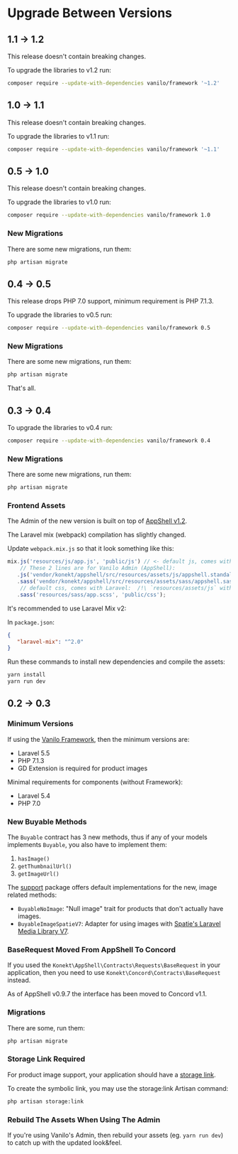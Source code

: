 # Upgrade Between Versions

## 1.1 -> 1.2

This release doesn't contain breaking changes.

To upgrade the libraries to v1.2 run:

```bash
composer require --update-with-dependencies vanilo/framework '~1.2'
```

## 1.0 -> 1.1

This release doesn't contain breaking changes.

To upgrade the libraries to v1.1 run:

```bash
composer require --update-with-dependencies vanilo/framework '~1.1'
```

## 0.5 -> 1.0

This release doesn't contain breaking changes.

To upgrade the libraries to v1.0 run:

```bash
composer require --update-with-dependencies vanilo/framework 1.0
```

### New Migrations

There are some new migrations, run them:

```bash
php artisan migrate
```

## 0.4 -> 0.5

This release drops PHP 7.0 support, minimum requirement is PHP 7.1.3.

To upgrade the libraries to v0.5 run:

```bash
composer require --update-with-dependencies vanilo/framework 0.5
```

### New Migrations

There are some new migrations, run them:

```bash
php artisan migrate
```

That's all.

## 0.3 -> 0.4

To upgrade the libraries to v0.4 run:

```bash
composer require --update-with-dependencies vanilo/framework 0.4
```

### New Migrations

There are some new migrations, run them:

```bash
php artisan migrate
```

### Frontend Assets

The Admin of the new version is built on top of [AppShell v1.2](https://artkonekt.github.io/appshell/#/upgrade?id=_09-gt-10).

The Laravel mix (webpack) compilation has slightly changed.

Update `webpack.mix.js` so that it look something like this:
```js
mix.js('resources/js/app.js', 'public/js') // <- default js, comes with Laravel. /!\ `resources/assets/js` with Laravel < 5.7
    // These 2 lines are for Vanilo Admin (AppShell):   
   .js('vendor/konekt/appshell/src/resources/assets/js/appshell.standalone.js', 'public/js/appshell.js')
   .sass('vendor/konekt/appshell/src/resources/assets/sass/appshell.sass', 'public/css')
    // default css, comes with Laravel:  /!\ `resources/assets/js` with Laravel < 5.7
   .sass('resources/sass/app.scss', 'public/css');
```

It's recommended to use Laravel Mix v2:

In `package.json`:

```json
{
   "laravel-mix": "^2.0"
}
```

Run these commands to install new dependencies and compile the assets:

```bash
yarn install
yarn run dev
```

## 0.2 -> 0.3

### Minimum Versions

If using the [Vanilo Framework](modules-vs-framework.md), then the minimum versions are:

- Laravel 5.5
- PHP 7.1.3
- GD Extension is required for product images

Minimal requirements for components (without Framework):

- Laravel 5.4
- PHP 7.0

### New Buyable Methods

The `Buyable` contract has 3 new methods, thus if any of your models implements `Buyable`, you also
have to implement them:

1. `hasImage()`
2. `getThumbnailUrl()`
3. `getImageUrl()`

The [support](https://github.com/vanilophp/support) package offers default implementations for the
new, image related methods:

- `BuyableNoImage`: "Null image" trait for products that don't actually have images.
- `BuyableImageSpatieV7`: Adapter for using images with [Spatie's Laravel Media Library V7](https://github.com/spatie/laravel-medialibrary).


### BaseRequest Moved From AppShell To Concord

If you used the `Konekt\AppShell\Contracts\Requests\BaseRequest` in your application, then you need
to use `Konekt\Concord\Contracts\BaseRequest` instead.

As of AppShell v0.9.7 the interface has been moved to Concord v1.1.

### Migrations

There are some, run them:

```bash
php artisan migrate
```

### Storage Link Required

For product image support, your application should have a
[storage link](https://laravel.com/docs/5.6/filesystem#configuration).

To create the symbolic link, you may use the storage:link Artisan command:

```bash
php artisan storage:link
```

### Rebuild The Assets When Using The Admin

If you're using Vanilo's Admin, then rebuild your assets (eg. `yarn run dev`) to catch up with the updated look&feel.


